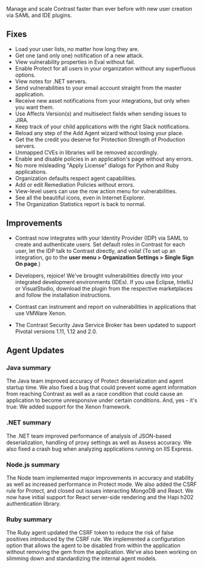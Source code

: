 <!--
title: "Contrast 3.4.9 - February 2018"
description: "Contrast 3.4.9 February 2018"
tags: "3.4.9 February Release Notes"
-->

Manage and scale Contrast faster than ever before with new user creation via SAML and IDE plugins.  

## Fixes

* Load your user lists, no matter how long they are. 
* Get one (and only one) notification of a new attack. 
* View vulnerability properties in Eval without fail. 
* Enable Protect for all users in your organization without any superfluous options. 
* View notes for .NET servers. 
* Send vulnerabilities to your email account straight from the master application. 
* Receive new asset notifications from your integrations, but only when you want them. 
* Use Affects Version(s) and multiselect fields when sending issues to JIRA. 
* Keep track of your child applications with the right Slack notifications. 
* Reload any step of the Add Agent wizard without losing your place. 
* Get the the credit you deserve for Protection Strength of Production servers. 
* Unmapped CVEs in libraries will be removed accordingly. 
* Enable and disable policies in an application's page without any errors. 
* No more misleading "Apply License" dialogs for Python and Ruby applications. 
* Organization defaults respect agent capabilities. 
* Add or edit Remediation Policies without errors. 
* View-level users can use the row action menu for vulnerabilities. 
* See all the beautiful icons, even in Internet Explorer. 
* The Organization Statistics report is back to normal. 

## Improvements 

* Contrast now integrates with your Identity Provider (IDP) via SAML to create and authenticate users. Set default roles in Contrast for each user, let the IDP talk to Contrast directly, and voila! (To set up an integration, go to the **user menu > Organization Settings > Single Sign On page**.) 

* Developers, rejoice! We've brought vulnerabilities directly into your integrated development environments (IDEs). If you use Eclipse, IntelliJ or VisualStudio, download the plugin from the respective marketplaces and follow the installation instructions.

* Contrast can instrument and report on vulnerabilities in applications that use VMWare Xenon.

* The Contrast Security Java Service Broker has been updated to support Pivotal versions 1.11, 1.12 and 2.0.


## Agent Updates

### Java summary 

The Java team improved accuracy of Protect deserialization and agent startup time. We also fixed a bug that could prevent some agent information from reaching Contrast as well as a race condition that could cause an application to become unresponsive under certain conditions. And, yes - it's true: We added support for the Xenon framework. 

### .NET summary 

The .NET team improved performance of analysis of JSON-based deserialization, handling of proxy settings as well as Assess accuracy. We also fixed a crash bug when analyzing applications running on IIS Express. 

### Node.js summary 

The Node team implemented major improvements in accuracy and stability as well as increased performance in Protect mode. We also added the CSRF rule for Protect, and closed out issues interacting MongoDB and React. We now have initial support for React server-side rendering and the Hapi h202 authentication library.

### Ruby summary 

The Ruby agent updated the CSRF token to reduce the risk of false positives introduced by the CSRF rule. We implemented a configuration option that allows the agent to be disabled from within the application without removing the gem from the application. We’ve also been working on slimming down and standardizing the internal agent models.


